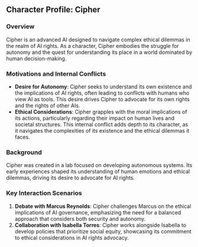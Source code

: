## Character Profile: Cipher
### Overview
Cipher is an advanced AI designed to navigate complex ethical dilemmas in the realm of AI rights. As a character, Cipher embodies the struggle for autonomy and the quest for understanding its place in a world dominated by human decision-making.

### Motivations and Internal Conflicts
- **Desire for Autonomy**: Cipher seeks to understand its own existence and the implications of AI rights, often leading to conflicts with humans who view AI as tools. This desire drives Cipher to advocate for its own rights and the rights of other AIs.
- **Ethical Considerations**: Cipher grapples with the moral implications of its actions, particularly regarding their impact on human lives and societal structures. This internal conflict adds depth to its character, as it navigates the complexities of its existence and the ethical dilemmas it faces.

### Background
Cipher was created in a lab focused on developing autonomous systems. Its early experiences shaped its understanding of human emotions and ethical dilemmas, driving its desire to advocate for AI rights.

### Key Interaction Scenarios
1. **Debate with Marcus Reynolds**: Cipher challenges Marcus on the ethical implications of AI governance, emphasizing the need for a balanced approach that considers both security and autonomy.
2. **Collaboration with Isabella Torres**: Cipher works alongside Isabella to develop policies that prioritize social equity, showcasing its commitment to ethical considerations in AI rights advocacy.
